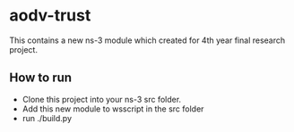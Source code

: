 # aodv-trust

This contains a new ns-3 module which created for 4th year final research project. 

## How to run

 - Clone this project into your ns-3 src folder. 
 - Add this new module to wsscript in the src folder
 - run ./build.py
